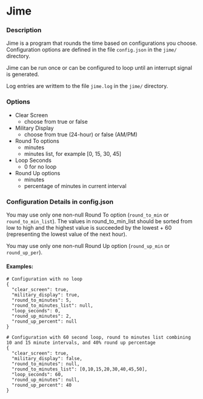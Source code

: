 # Jime
### Description
Jime is a program that rounds the time based on configurations you choose.  Configuration options are defined in the file `config.json` in the `jime/` directory.

Jime can be run once or can be configured to loop until an interrupt signal is generated. 

Log entries are writtem to the file `jime.log` in the `jime/` directory.

### Options
* Clear Screen
  * choose from true or false
* Military Display
  * choose from true (24-hour) or false (AM/PM)
* Round To options
  * minutes
  * minutes list, for example [0, 15, 30, 45]
* Loop Seconds
  * 0 for no loop
* Round Up options
  * minutes
  * percentage of minutes in current interval

### Configuration Details in config.json
You may use only one non-null Round To option (`round_to_min` or `round_to_min_list`). The values in round_to_min_list should be sorted from low to high and the highest value is succeeded by the lowest + 60 (representing the lowest value of the next hour). 

You may use only one non-null Round Up option (`round_up_min` or `round_up_per`).

#### Examples:
```
# Configuration with no loop
{
  "clear_screen": true,
  "military_display": true,
  "round_to_minutes": 5,
  "round_to_minutes_list": null,
  "loop_seconds": 0,
  "round_up_minutes": 2,
  "round_up_percent": null
}
```
```
# Configuration with 60 second loop, round to minutes list combining 10 and 15 minute intervals, and 40% round up percentage
{
  "clear_screen": true,
  "military_display": false,
  "round_to_minutes": null,
  "round_to_minutes_list": [0,10,15,20,30,40,45,50],
  "loop_seconds": 60,
  "round_up_minutes": null,
  "round_up_percent": 40
}
```
